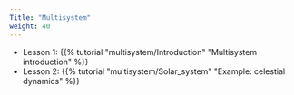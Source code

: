 ```yaml
---
Title: "Multisystem"
weight: 40
---
```




* Lesson 1: {{% tutorial "multisystem/Introduction" "Multisystem introduction" %}}
* Lesson 2: {{% tutorial "multisystem/Solar_system" "Example: celestial dynamics" %}}